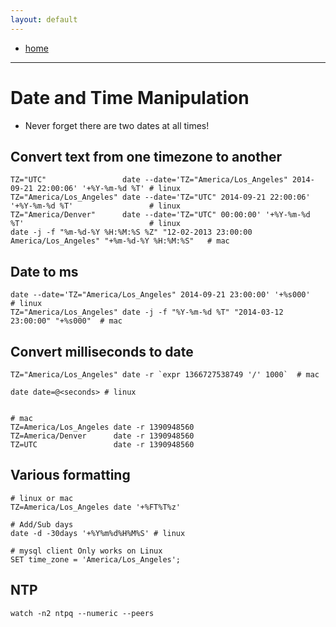 ```yaml
---
layout: default
---
```

- [home](/index.md)
---
# Date and Time Manipulation

- Never forget there are two dates at all times!

## Convert text from one timezone to another
```
TZ="UTC"                 date --date='TZ="America/Los_Angeles" 2014-09-21 22:00:06' '+%Y-%m-%d %T' # linux
TZ="America/Los_Angeles" date --date='TZ="UTC" 2014-09-21 22:00:06' '+%Y-%m-%d %T'                 # linux
TZ="America/Denver"      date --date='TZ="UTC" 00:00:00' '+%Y-%m-%d %T'                            # linux
date -j -f "%m-%d-%Y %H:%M:%S %Z" "12-02-2013 23:00:00 America/Los_Angeles" "+%m-%d-%Y %H:%M:%S"   # mac
```

## Date to ms
```
date --date='TZ="America/Los_Angeles" 2014-09-21 23:00:00' '+%s000'               # linux
TZ="America/Los_Angeles" date -j -f "%Y-%m-%d %T" "2014-03-12 23:00:00" "+%s000"  # mac
```

## Convert milliseconds to date
```
TZ="America/Los_Angeles" date -r `expr 1366727538749 '/' 1000`  # mac

date date=@<seconds> # linux


# mac
TZ=America/Los_Angeles date -r 1390948560
TZ=America/Denver      date -r 1390948560
TZ=UTC                 date -r 1390948560
```

## Various formatting
```
# linux or mac
TZ=America/Los_Angeles date '+%FT%T%z'

# Add/Sub days
date -d -30days '+%Y%m%d%H%M%S' # linux

# mysql client Only works on Linux
SET time_zone = 'America/Los_Angeles';
```
## NTP
```
watch -n2 ntpq --numeric --peers
```
